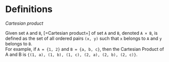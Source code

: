 # Definitions

<dfn>Cartesian product</dfn>

Given set `A` and `B`, [=Cartesian product=] of set `A` and `B`, denoted `A × B`, is defined as the set of all ordered pairs `(x, y)` such that `x` belongs to `A` and `y` belongs to `B`.<br>
For example, if `A = {1, 2}` and `B = {a, b, c}`, then the Cartesian Product of A and B is `{(1, a), (1, b), (1, c), (2, a), (2, b), (2, c)}`.
